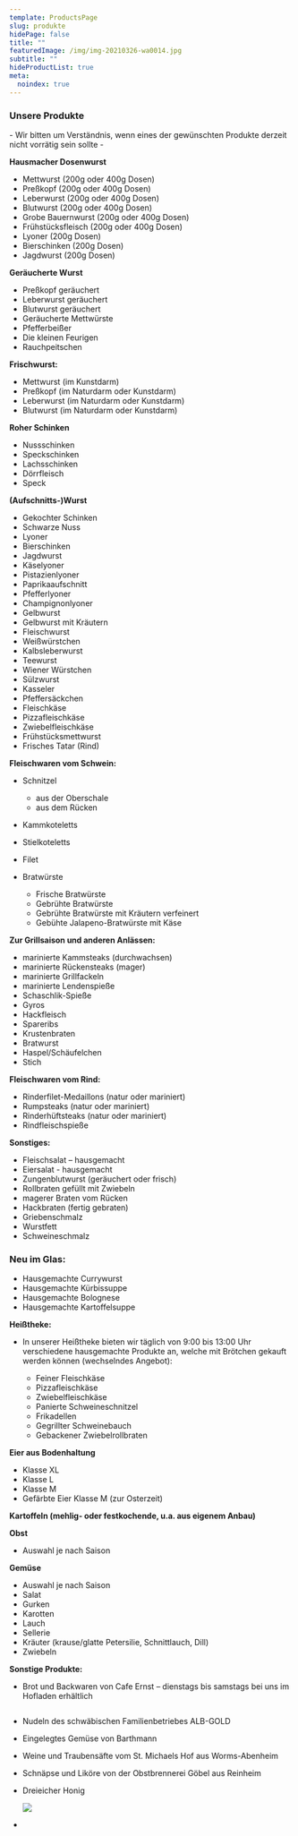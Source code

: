 ```yaml
---
template: ProductsPage
slug: produkte
hidePage: false
title: ""
featuredImage: /img/img-20210326-wa0014.jpg
subtitle: ""
hideProductList: true
meta:
  noindex: true
---
```

### Unsere Produkte

\- Wir bitten um Verständnis, wenn eines der gewünschten Produkte derzeit nicht vorrätig sein sollte -

**Hausmacher Dosenwurst**

* Mettwurst (200g oder 400g Dosen)
* Preßkopf (200g oder 400g Dosen)
* Leberwurst (200g oder 400g Dosen)
* Blutwurst (200g oder 400g Dosen)
* Grobe Bauernwurst (200g oder 400g Dosen)
* Frühstücksfleisch (200g oder 400g Dosen)
* Lyoner (200g Dosen)
* Bierschinken (200g Dosen)
* Jagdwurst (200g Dosen)

**Geräucherte Wurst**

* Preßkopf geräuchert
* Leberwurst geräuchert
* Blutwurst geräuchert
* Geräucherte Mettwürste
* Pfefferbeißer
* Die kleinen Feurigen
* Rauchpeitschen

**Frischwurst:**

* Mettwurst (im Kunstdarm)
* Preßkopf (im Naturdarm oder Kunstdarm)
* Leberwurst (im Naturdarm oder Kunstdarm)
* Blutwurst (im Naturdarm oder Kunstdarm)

**Roher Schinken**

* Nussschinken
* Speckschinken
* Lachsschinken
* Dörrfleisch
* Speck

**(Aufschnitts-)Wurst**

* Gekochter Schinken
* Schwarze Nuss
* Lyoner
* Bierschinken
* Jagdwurst
* Käselyoner
* Pistazienlyoner
* Paprikaaufschnitt
* Pfefferlyoner
* Champignonlyoner
* Gelbwurst
* Gelbwurst mit Kräutern
* Fleischwurst
* Weißwürstchen
* Kalbsleberwurst
* Teewurst
* Wiener Würstchen
* Sülzwurst
* Kasseler
* Pfeffersäckchen
* Fleischkäse
* Pizzafleischkäse
* Zwiebelfleischkäse
* Frühstücksmettwurst
* Frisches Tatar (Rind)

**Fleischwaren vom Schwein:**

* Schnitzel

  * aus der Oberschale
  * aus dem Rücken
* Kammkoteletts
* Stielkoteletts
* Filet
* Bratwürste

  * Frische Bratwürste
  * Gebrühte Bratwürste
  * Gebrühte Bratwürste mit Kräutern verfeinert
  * Gebühte Jalapeno-Bratwürste mit Käse

**Zur Grillsaison und anderen Anlässen:**

* marinierte Kammsteaks (durchwachsen)
* marinierte Rückensteaks (mager)
* marinierte Grillfackeln
* marinierte Lendenspieße
* Schaschlik-Spieße
* Gyros
* Hackfleisch
* Spareribs
* Krustenbraten
* Bratwurst
* Haspel/Schäufelchen
* Stich

**Fleischwaren vom Rind:**

* Rinderfilet-Medaillons (natur oder mariniert)
* Rumpsteaks (natur oder mariniert)
* Rinderhüftsteaks (natur oder mariniert)
* Rindfleischspieße

**Sonstiges:**

* Fleischsalat – hausgemacht
* Eiersalat - hausgemacht
* Zungenblutwurst (geräuchert oder frisch)
* Rollbraten gefüllt mit Zwiebeln
* magerer Braten vom Rücken
* Hackbraten (fertig gebraten)
* Griebenschmalz
* Wurstfett
* Schweineschmalz

### **Neu im Glas:**

* Hausgemachte Currywurst
* Hausgemachte Kürbissuppe
* Hausgemachte Bolognese
* Hausgemachte Kartoffelsuppe

**Heißtheke:** 

* In unserer Heißtheke bieten wir täglich von 9:00 bis 13:00 Uhr verschiedene hausgemachte Produkte an, welche mit Brötchen gekauft werden können (wechselndes Angebot):

  * Feiner Fleischkäse
  * Pizzafleischkäse
  * Zwiebelfleischkäse
  * Panierte Schweineschnitzel
  * Frikadellen  
  * Gegrillter Schweinebauch
  * Gebackener Zwiebelrollbraten

**Eier aus Bodenhaltung**

* Klasse XL
* Klasse L
* Klasse M
* Gefärbte Eier Klasse M (zur Osterzeit)

**Kartoffeln (mehlig- oder festkochende, u.a. aus eigenem Anbau)**

**Obst**

* Auswahl je nach Saison

**Gemüse**

* Auswahl je nach Saison
* Salat
* Gurken
* Karotten
* Lauch
* Sellerie
* Kräuter (krause/glatte Petersilie, Schnittlauch, Dill)
* Zwiebeln

**Sonstige Produkte:**

* Brot und Backwaren von Cafe Ernst – dienstags bis samstags bei uns im Hofladen erhältlich

  ![]()
* Nudeln des schwäbischen Familienbetriebes ALB-GOLD
* Eingelegtes Gemüse von Barthmann
* Weine und Traubensäfte vom St. Michaels Hof aus Worms-Abenheim
* Schnäpse und Liköre von der Obstbrennerei Göbel aus Reinheim
* Dreieicher Honig

  ![](/img/honig_logo.jpeg)
*